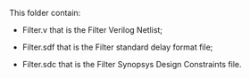 This folder contain:

- Filter.v that is the Filter Verilog Netlist;

- Filter.sdf that is the Filter standard delay format file;

- Filter.sdc that is the Filter Synopsys Design Constraints file.